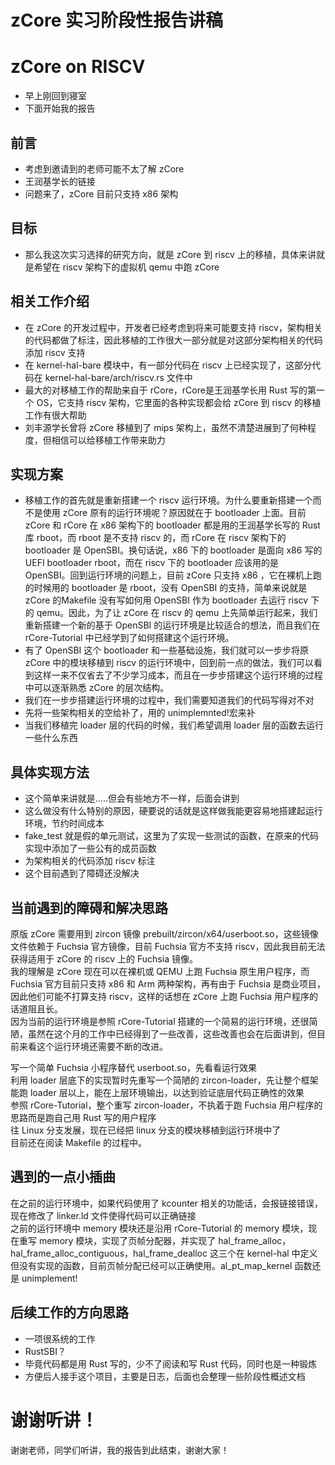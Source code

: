 # zCore 实习阶段性报告讲稿

# zCore on RISCV
+ 早上刚回到寝室
+ 下面开始我的报告

## 前言
+ 考虑到邀请到的老师可能不太了解 zCore
+ 王润基学长的链接
+ 问题来了，zCore 目前只支持 x86 架构

## 目标
+ 那么我这次实习选择的研究方向，就是 zCore 到 riscv 上的移植，具体来讲就是希望在 riscv 架构下的虚拟机 qemu 中跑 zCore

## 相关工作介绍
+ 在 zCore 的开发过程中，开发者已经考虑到将来可能要支持 riscv，架构相关的代码都做了标注，因此移植的工作很大一部分就是对这部分架构相关的代码添加 riscv 支持
+ 在 kernel-hal-bare 模块中，有一部分代码在 riscv 上已经实现了，这部分代码在 kernel-hal-bare/arch/riscv.rs 文件中
+ 最大的对移植工作的帮助来自于 rCore，rCore是王润基学长用 Rust 写的第一个 OS，它支持 riscv 架构，它里面的各种实现都会给 zCore 到 riscv 的移植工作有很大帮助
+ 刘丰源学长曾将 zCore 移植到了 mips 架构上，虽然不清楚进展到了何种程度，但相信可以给移植工作带来助力

## 实现方案
+ 移植工作的首先就是重新搭建一个 riscv 运行环境。为什么要重新搭建一个而不是使用 zCore 原有的运行环境呢？原因就在于 bootloader 上面。目前 zCore 和 rCore 在 x86 架构下的 bootloader 都是用的王润基学长写的 Rust 库 rboot，而 rboot 是不支持 riscv 的，而 rCore 在 riscv 架构下的 bootloader 是 OpenSBI。换句话说，x86 下的 bootloader 是面向 x86 写的 UEFI bootloader rboot，而在 riscv 下的 bootloader 应该用的是 OpenSBI。回到运行环境的问题上，目前 zCore 只支持 x86 ，它在裸机上跑的时候用的 bootloader 是 rboot，没有 OpenSBI 的支持，简单来说就是 zCore 的Makefile 没有写如何用 OpenSBI 作为 bootloader 去运行 riscv 下的 qemu。因此，为了让 zCore 在 riscv 的 qemu 上先简单运行起来，我们重新搭建一个新的基于 OpenSBI 的运行环境是比较适合的想法，而且我们在 rCore-Tutorial 中已经学到了如何搭建这个运行环境。
+ 有了 OpenSBI 这个 bootloader 和一些基础设施，我们就可以一步步将原 zCore 中的模块移植到 riscv 的运行环境中，回到前一点的做法，我们可以看到这样一来不仅省去了不少学习成本，而且在一步步搭建这个运行环境的过程中可以逐渐熟悉 zCore 的层次结构。
+ 我们在一步步搭建运行环境的过程中，我们需要知道我们的代码写得对不对
+ 先将一些架构相关的空给补了，用的 unimplemnted!宏来补
+ 当我们移植完 loader 层的代码的时候，我们希望调用 loader 层的函数去运行一些什么东西

## 具体实现方法
+ 这个简单来讲就是.....但会有些地方不一样，后面会讲到
+ 这么做没有什么特别的原因，硬要说的话就是这样做我能更容易地搭建起运行环境，节约时间成本
+ fake_test 就是假的单元测试，这里为了实现一些测试的函数，在原来的代码实现中添加了一些公有的成员函数
+ 为架构相关的代码添加 riscv 标注
+ 这个目前遇到了障碍还没解决

## 当前遇到的障碍和解决思路
原版 zCore 需要用到 zircon 镜像 prebuilt/zircon/x64/userboot.so，这些镜像文件依赖于 Fuchsia 官方镜像，目前 Fuchsia 官方不支持 riscv，因此我目前无法获得适用于 zCore 的 riscv 上的 Fuchsia 镜像。  
我的理解是 zCore 现在可以在裸机或 QEMU 上跑 Fuchsia 原生用户程序，而 Fuchsia 官方目前只支持 x86 和 Arm 两种架构，再有由于 Fuchsia 是商业项目，因此他们可能不打算支持 riscv，这样的话想在 zCore 上跑 Fuchsia 用户程序的话道阻且长。  
因为当前的运行环境是参照 rCore-Tutorial 搭建的一个简易的运行环境，还很简陋，虽然在这个月的工作中已经得到了一些改善，这些改善也会在后面讲到，但目前来看这个运行环境还需要不断的改进。  

写一个简单 Fuchsia 小程序替代 userboot.so，先看看运行效果  
利用 loader 层底下的实现暂时先重写一个简陋的 zircon-loader，先让整个框架能跑 loader 层以上，能在上层环境输出，以达到验证底层代码正确性的效果  
参照 rCore-Tutorial，整个重写 zircon-loader，不执着于跑 Fuchsia 用户程序的思路而是跑自己用 Rust 写的用户程序    
往 Linux 分支发展，现在已经把 linux 分支的模块移植到运行环境中了  
目前还在阅读 Makefile 的过程中。  

## 遇到的一点小插曲
在之前的运行环境中，如果代码使用了 kcounter 相关的功能话，会报链接错误，现在修改了 linker.ld 文件使得代码可以正确链接  
之前的运行环境中 memory 模块还是沿用 rCore-Tutorial 的 memory 模块，现在重写 memory 模块，实现了页帧分配器，并实现了 hal_frame_alloc，hal_frame_alloc_contiguous，hal_frame_dealloc 这三个在 kernel-hal 中定义但没有实现的函数，目前页帧分配已经可以正确使用。al_pt_map_kernel 函数还是 unimplement!  

## 后续工作的方向思路
+ 一项很系统的工作
+ RustSBI？
+ 毕竟代码都是用 Rust 写的，少不了阅读和写 Rust 代码，同时也是一种锻炼
+ 方便后人接手这个项目，主要是日志，后面也会整理一些阶段性概述文档

# 谢谢听讲！
谢谢老师，同学们听讲，我的报告到此结束，谢谢大家！